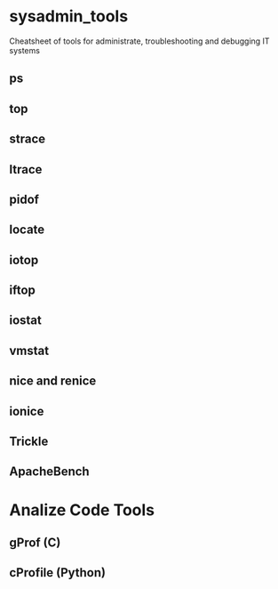# sysadmin_tools
Cheatsheet of tools for administrate, troubleshooting and debugging IT systems

## ps

## top

## strace

## ltrace

## pidof

## locate

## iotop

## iftop

## iostat

## vmstat

## nice and renice

## ionice

## Trickle

## ApacheBench

# Analize Code Tools

## gProf (C)

## cProfile (Python)
